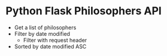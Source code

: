 # Python Flask Philosophers API

- Get a list of philosophers
- Filter by date modified
  - Filter with request header
- Sorted by date modified ASC
